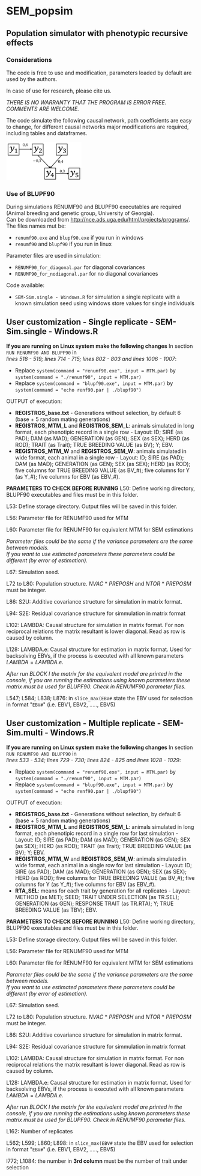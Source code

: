 # SEM_popsim

## Population simulator with phenotypic recursive effects

### Considerations

The code is free to use and modification, parameters loaded by default are used by the authors.

In case of use for research, please cite us.

*THERE IS NO WARRANTY THAT THE PROGRAM IS ERROR FREE. COMMENTS ARE WELCOME.*

The code simulate the following causal network, path coefficients are easy to change, for different causal networks major modifications are required, including tables and dataframes.

<img src='images/network.jpg' width='200'>

### Use of BLUPF90
During simulations RENUMF90 and BLUPF90 executables are required (Animal breeding and genetic group, University of Georgia).   
Can be downloaded from http://nce.ads.uga.edu/html/projects/programs/.  
The files names mut be:
- `renumf90.exe` and `blupf90.exe` if you run in windows
- `renumf90` and `blupf90` if you run in linux
  
Parameter files are used in simulation:  
- `RENUMF90_for_diagonal.par` for diagonal covariances  
- `RENUMF90_for_nodiagonal.par` for no diagonal covariances
  
Code available:  
- `SEM-Sim.single - Windows.R` for simulation a single replicate with a known simulation seed using windows store values for single individuals

## User customization - Single replicate - SEM-Sim.single - Windows.R

**If you are running on Linux system make the following changes**
In section `RUN RENUMF90 AND BLUPF90` in   
*lines 518 - 519; lines 714 - 715; lines 802 - 803 and lines 1006 - 1007*:    
- Replace `system(command = "renumf90.exe", input = MTM.par)` by `system(command = "./renumf90", input = MTM.par)` 
- Replace `system(command = "blupf90.exe", input = MTM.par)` by `system(command = "echo renf90.par | ./blupf90")`

OUTPUT of execution:
- **REGISTROS_base.txt** - Generations without selection, by default 6 (base + 5 random mating generations)
- **REGISTROS_MTM_L** and **REGISTROS_SEM_L**: animals simulated in long format, each phenotipic record in a single row
      - Layout: ID; SIRE (as PAD); DAM (as MAD); GENERATION (as GEN); SEX (as SEX); HERD (as ROD); TRAIT (as Trait); TRUE BREEDING VALUE (as BV); Y; EBV. 
- **REGISTROS_MTM_W** and **REGISTROS_SEM_W**: animals simulated in wide format, each animal in a single row
      - Layout: ID; SIRE (as PAD); DAM (as MAD); GENERATION (as GEN); SEX (as SEX); HERD (as ROD); five columns for TRUE BREEDING VALUE (as BV_#); five columns for Y (as Y_#); five columns for EBV (as EBV_#). 

**PARAMETERS TO CHECK BEFORE RUNNING**
L50: Define working directory, BLUPF90 executables and files must be in this folder.

L53: Define storage directory. Output files will be saved in this folder.

L56: Parameter file for RENUMF90 used for MTM

L60: Parameter file for RENUMF90 for equivalent MTM for SEM estimations

*Parameter files could be the same if the variance parameters are the same between models.*  
*If you want to use estimated parameters these parameters could be different (by error of estimation).*

L67: Simulation seed.

L72 to L80: Population structure. $NVAC$ * $PREPOSH$ and $NTOR$ * $PREPOSM$ must be integer.

L86: S2U: Additive covariance structure for simulation in matrix format.

L94: S2E: Residual covariance structure for simmulation in matrix format

L102: LAMBDA: Causal structure for simulation in matrix format. For non reciprocal relations the matrix resultant is lower diagonal. Read as row is caused by column.

L128: LAMBDA.e: Causal structure for estimation in matrix format. Used for backsolving EBVs, if the process is executed with all known parameters $LAMBDA=LAMBDA.e$.

*After run BLOCK I the matrix for the equivalent model are printed in the console, if you are running the estimations using known parameters these matrix must be used for BLUPF90. Check in RENUMF90 parameter files.*

L547; L584; L838; L876: in `slice_max(EBV#` state the EBV used for selection in format "`EBV#`" (i.e. EBV1, EBV2, ....., EBV5)

## User customization - Multiple replicate - SEM-Sim.multi - Windows.R

**If you are running on Linux system make the following changes**
In section `RUN RENUMF90 AND BLUPF90` in   
*lines 533 - 534; lines 729 - 730; lines 824 - 825 and lines 1028 - 1029*:    
- Replace `system(command = "renumf90.exe", input = MTM.par)` by `system(command = "./renumf90", input = MTM.par)` 
- Replace `system(command = "blupf90.exe", input = MTM.par)` by `system(command = "echo renf90.par | ./blupf90")`

OUTPUT of execution:
- **REGISTROS_base.txt** - Generations without selection, by default 6 (base + 5 random mating generations)
- **REGISTROS_MTM_L** and **REGISTROS_SEM_L**: animals simulated in long format, each phenotipic record in a single row for last simulation
      - Layout: ID; SIRE (as PAD); DAM (as MAD); GENERATION (as GEN); SEX (as SEX); HERD (as ROD); TRAIT (as Trait); TRUE BREEDING VALUE (as BV); Y; EBV. 
- **REGISTROS_MTM_W** and **REGISTROS_SEM_W**: animals simulated in wide format, each animal in a single row for last simulation
      - Layout: ID; SIRE (as PAD); DAM (as MAD); GENERATION (as GEN); SEX (as SEX); HERD (as ROD); five columns for TRUE BREEDING VALUE (as BV_#); five columns for Y (as Y_#); five columns for EBV (as EBV_#).
- **RTA_SEL**: means for each trait by generation for all replicates
      - Layout: METHOD (as MET); SEED; TRAIT UNDER SELECTION (as TR.SEL); GENERATION (as GEN); RESPONSE TRAIT (as TR.RTA); Y; TRUE BREEDING VALUE (as TBV); EBV. 

**PARAMETERS TO CHECK BEFORE RUNNING**
L50: Define working directory, BLUPF90 executables and files must be in this folder.

L53: Define storage directory. Output files will be saved in this folder.

L56: Parameter file for RENUMF90 used for MTM

L60: Parameter file for RENUMF90 for equivalent MTM for SEM estimations

*Parameter files could be the same if the variance parameters are the same between models.*  
*If you want to use estimated parameters these parameters could be different (by error of estimation).*

L67: Simulation seed.

L72 to L80: Population structure. $NVAC$ * $PREPOSH$ and $NTOR$ * $PREPOSM$ must be integer.

L86: S2U: Additive covariance structure for simulation in matrix format.

L94: S2E: Residual covariance structure for simmulation in matrix format

L102: LAMBDA: Causal structure for simulation in matrix format. For non reciprocal relations the matrix resultant is lower diagonal. Read as row is caused by column.

L128: LAMBDA.e: Causal structure for estimation in matrix format. Used for backsolving EBVs, if the process is executed with all known parameters $LAMBDA=LAMBDA.e$.

*After run BLOCK I the matrix for the equivalent model are printed in the console, if you are running the estimations using known parameters these matrix must be used for BLUPF90. Check in RENUMF90 parameter files.*

L162: Number of replicates

L562; L599; L860; L898: in `slice_max(EBV#` state the EBV used for selection in format "`EBV#`" (i.e. EBV1, EBV2, ....., EBV5)

l772; L1084: the number in **3rd column** must be the number of trait under selection
